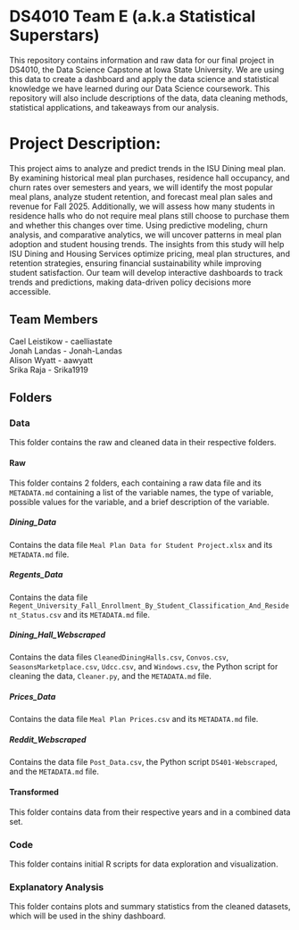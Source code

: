 # DS4010 Team E (a.k.a Statistical Superstars)

This repository contains information and raw data for our final project in DS4010, the Data Science Capstone at Iowa State University. We are using this data to create a dashboard and apply the data science and statistical knowledge we have learned during our Data Science coursework. This repository will also include descriptions of the data, data cleaning methods, statistical applications, and takeaways from our analysis. 

# Project Description:
This project aims to analyze and predict trends in the ISU Dining meal plan. By examining historical meal plan purchases, residence hall occupancy, and churn rates over semesters and years, we will identify the most popular meal plans, analyze student retention, and forecast meal plan sales and revenue for Fall 2025. Additionally, we will assess how many students in residence halls who do not require meal plans still choose to purchase them and whether this changes over time. Using predictive modeling, churn analysis, and comparative analytics, we will uncover patterns in meal plan adoption and student housing trends. The insights from this study will help ISU Dining and Housing Services optimize pricing, meal plan structures, and retention strategies, ensuring financial sustainability while improving student satisfaction. Our team will develop interactive dashboards to track trends and predictions, making data-driven policy decisions more accessible.

## Team Members

Cael Leistikow - caelliastate  
Jonah Landas - Jonah-Landas  
Alison Wyatt - aawyatt  
Srika Raja - Srika1919  

## Folders
### Data
This folder contains the raw and cleaned data in their respective folders. 
#### Raw
This folder contains 2 folders, each containing a raw data file and its `METADATA.md` containing a list of the variable names, the type of variable, possible
values for the variable, and a brief description of the variable.
##### Dining_Data
Contains the data file `Meal Plan Data for Student Project.xlsx` and its `METADATA.md` file. 
##### Regents_Data
Contains the data file `Regent_University_Fall_Enrollment_By_Student_Classification_And_Resident_Status.csv` and its `METADATA.md` file.
##### Dining_Hall_Webscraped
Contains the data files `CleanedDiningHalls.csv`, `Convos.csv`, `SeasonsMarketplace.csv`, `Udcc.csv`, and `Windows.csv`, the Python script for cleaning the data, `Cleaner.py`, and the `METADATA.md` file.
##### Prices_Data
Contains the data file `Meal Plan Prices.csv` and its `METADATA.md` file.
##### Reddit_Webscraped
Contains the data file `Post_Data.csv`, the Python script `DS401-Webscraped`, and the `METADATA.md` file. 
#### Transformed
This folder contains data from their respective years and in a combined data set.

### Code
This folder contains initial R scripts for data exploration and visualization. 

### Explanatory Analysis
This folder contains plots and summary statistics from the cleaned datasets, which will be used in the shiny dashboard.
